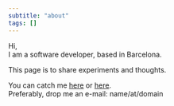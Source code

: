 ```yaml
---
subtitle: "about"
tags: []
---
```


Hi,  
I am a software developer, based in Barcelona.  

This page is to share experiments and thoughts.

You can catch me [here](https://www.linkedin.com/in/kornakiewicz/) or [here](https://github.com/kkornakiewicz).  
Preferably, drop me an e-mail: name/at/domain
